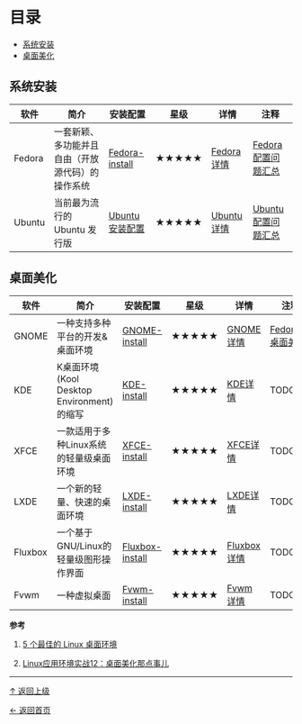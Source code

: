
# 目录

- [系统安装](#系统安装)
- [桌面美化](#桌面美化)


##  系统安装

|软件|简介|安装配置|星级|详情|注释|
|---|---|---|---|---|---|
|Fedora|一套新颖、多功能并且自由（开放源代码）的操作系统|[Fedora-install](Fedora/GNOME-install.md)|★★★★★ |[Fedora详情](Fedora/Fedora.md) |[Fedora配置问题汇总](Fedora/Fedora-Problem.md)|
|Ubuntu|当前最为流行的Ubuntu 发行版|[Ubuntu安装配置](Ubuntu/Ubuntu-install.md)|★★★★★ |[Ubuntu详情](Ubuntu/Ubuntu.md) |[Ubuntu配置问题汇总](Ubuntu/Ubuntu-Problem.md)|

##  桌面美化

|软件|简介|安装配置|星级|详情|注释|
|---|---|---|---|---|---|
|GNOME|一种支持多种平台的开发&桌面环境|[GNOME-install](GNOME/GNOME-install.md)|★★★★★ |[GNOME详情](GNOME/GNOME.md) |[Fedora21桌面美化](GNOME/Fedora21-Beautification.md)|
|KDE|K桌面环境(Kool Desktop Environment)的缩写|[KDE-install](KDE/KDE-install.md)|★★★★★ |[KDE详情](KDE/KDE.md) |TODO|
|XFCE|一款适用于多种Linux系统的轻量级桌面环境|[XFCE-install](XFCE/XFCE-install.md)|★★★★★ |[XFCE详情](XFCE/XFCE.md) |TODO|
|LXDE|一个新的轻量、快速的桌面环境|[LXDE-install](LXDE/LXDE-install.md)|★★★★★ |[LXDE详情](LXDE/LXDE.md) |TODO|
|Fluxbox|一个基于GNU/Linux的轻量级图形操作界面|[Fluxbox-install](Fluxbox/Fluxbox-install.md)|★★★★★ |[Fluxbox详情](Fluxbox/Fluxbox.md) |TODO|
|Fvwm|一种虚拟桌面|[Fvwm-install](Fvwm/Fvwm-install.md)|★★★★★ |[Fvwm详情](Fvwm/Fvwm.md) |TODO|





**参考**

1. [5 个最佳的 Linux 桌面环境](http://www.linuxde.net/2015/07/15668.html)

2. [Linux应用环境实战12：桌面美化那点事儿](http://www.cnblogs.com/youxia/p/linux012.html)


----
[↑ 返回上级](https://github.com/asin929/linux-software)

[← 返回首页](https://github.com/asin929/linux-software)

